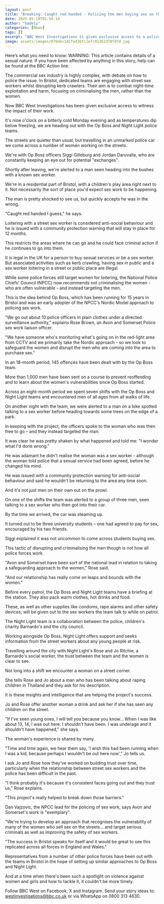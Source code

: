 ```yaml
---
layout: post
title: "Breaking: Caught red handed - Policing the men buying sex on the street"
date: 2025-05-10T02:54:14
author: "badely"
categories: [News]
tags: []
excerpt: "BBC West Investigations is given exclusive access to a police operation targeting men buying sex."
image: assets/images/076dec141fe436fc1efc91262378fd7d.jpg
---
```


Here’s what you need to know: WARNING: This article contains details of a sexual nature. If you have been affected by anything in this story, help can be found at the BBC Action line.

The commercial sex industry is highly complex, with debate on how to police the issue. In Bristol, dedicated teams are engaging with street sex workers whilst disrupting kerb crawlers. Their aim is to combat night-time exploitation and harm, focusing on criminalising the men, rather than the women. 

Now BBC West Investigations has been given exclusive access to witness the impact of their work. 

It's nine o'clock on a bitterly cold Monday evening and as temperatures dip below freezing, we are heading out with the Op Boss and Night Light police teams.

The streets are quieter than usual, but travelling in an unmarked police car we come across a number of women working on the streets.

We're with Op Boss officers Siggi Gilleburg and Jordan Daruvalla, who are constantly keeping an eye out for potential "exchanges".

Shortly after leaving, we're alerted to a man seen heading into the bushes with a known sex worker.

We're in a residential part of Bristol, with a children's play area right next to it. Not necessarily the sort of place you'd expect sex work to be happening.

The man is pretty shocked to see us, but quickly accepts he was in the wrong.

"Caught red handed I guess," he says.

Loitering with a street sex worker is considered anti-social behaviour and he is issued with a community protection warning that will stay in place for 12 months.

This restricts the areas where he can go and he could face criminal action if he continues to go into them.

It is legal in the UK for a person to buy sexual services or be a sex worker. But associated activities such as kerb crawling, having sex in public and a sex worker loitering in a street or public place are illegal.

While some police forces still target women for loitering, the National Police Chiefs' Council (NPCC) now recommends not criminalising the women - who are often vulnerable - and instead targeting the men.

This is the idea behind Op Boss, which has been running for 15 years in Bristol and was an early adopter of the NPCC's Nordic Model approach to policing sex work.

"We go out about 10 police officers in plain clothes under a directed surveillance authority," explains Rose Brown, an Avon and Somerset Police sex work liaison officer.

"We have someone who's monitoring what's going on in the red-light area from CCTV and we primarily take the Nordic approach - so we look to safeguard the women and disrupt the men who are coming into the area to purchase sex."

In an 18-month period, 145 offences have been dealt with by the Op Boss team. 

More than 1,000 men have been sent on a course to prevent reoffending and to learn about the women's vulnerabilities since Op Boss started.

Across an eight-month period we spent seven shifts with the Op Boss and Night Light teams and encountered men of all ages from all walks of life.

On another night with the team, we were alerted to a man on a bike spotted talking to a sex worker before heading towards some trees on the edge of a park. 

In keeping with the project, the officers spoke to the woman who was then free to go – and they instead targeted the man.

It was clear he was pretty shaken by what happened and told me: "I wonder what I'd done wrong."

He was adamant he didn't realise the woman was a sex worker - although the woman told police that a sexual service had been agreed, before he changed his mind.

He was issued with a community protection warning for anti-social behaviour and said he wouldn't be returning to the area any time soon. 

And it's not just men on their own out on the prowl.

On one of the shifts the team was alerted to a group of three men, seen talking to a sex worker who then got into their car.

By the time we arrived, the car was steaming up.

It turned out to be three university students – one had agreed to pay for sex, encouraged by his two friends.

Siggi explained it was not uncommon to come across students buying sex.

This tactic of disrupting and criminalising the men though is not how all police forces work.

"Avon and Somerset have been sort of the national lead in relation to taking a safeguarding approach to the women," Rose said.

"And our relationship has really come on leaps and bounds with the women."

Before every patrol, the Op Boss and Night Light teams have a briefing at the station. They also pack warm clothes, hot drinks and food.

These, as well as other supplies like condoms, rape alarms and other safety devices, will be given out to the sex workers the team talk to while on patrol.

The Night Light team is a collaboration between the police, children's charity Barnardo's and the city council.

Working alongside Op Boss, Night Light offers support and seeks information from the street workers about any young people at risk.

Travelling around the city with Night Light's Rose and Jo Ritchie, a Barnardo's social worker, the trust between the team and the women is clear to see.

Not long into a shift we encounter a woman on a street corner.

She tells Rose and Jo about a man who has been talking about raping children in Thailand and they ask for his description.

It is these insights and intelligence that are helping the project's success.

Jo and Rose offer another woman a drink and ask her if she has seen any children on the street.

"If I've seen young ones, I will tell you because you know... When I was like about 13, 14, I was out here. I shouldn't have been. I was underage and it shouldn't have happened," she says.

The woman's experience is shared by many.

"Time and time again, we hear them say, 'I wish this had been running when I was a kid, because perhaps I wouldn't be out here now'," Jo tells us.

I ask Jo and Rose how they've worked on building trust over time, particularly when the relationship between street sex workers and the police has been difficult in the past.

"I think probably it's because it's consistent faces going out and they trust us," Rose explains.

"This project's really helped to break down those barriers."

Dan Vajzovic, the NPCC lead for the policing of sex work, says Avon and Somerset's work is "exemplary".

"We're trying to develop an approach that recognises the vulnerability of many of the women who sell sex on the streets... and target serious criminals as well as improving the safety of sex workers.

"The success in Bristol speaks for itself and it would be great to see this replicated across all forces in England and Wales."

Representatives from a number of other police forces have been out with the teams in Bristol in the hope of setting up similar approaches to Op Boss and Night Light.

And at a time when there's been such a spotlight on violence against women and girls and how to tackle it, it couldn't be more timely.

Follow BBC West on Facebook, X and Instagram. Send your story ideas to: westinvestigations@bbc.co.uk or via WhatsApp on 0800 313 4630.

